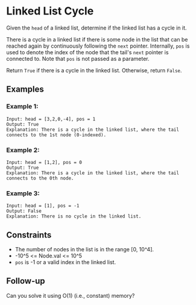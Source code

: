 # Linked List Cycle

Given the `head` of a linked list, determine if the linked list has a cycle in it.

There is a cycle in a linked list if there is some node in the list that can be reached again by continuously following the `next` pointer. Internally, `pos` is used to denote the index of the node that the tail's `next` pointer is connected to. Note that `pos` is not passed as a parameter.

Return `True` if there is a cycle in the linked list. Otherwise, return `False`.

## Examples

### Example 1:
```
Input: head = [3,2,0,-4], pos = 1
Output: True
Explanation: There is a cycle in the linked list, where the tail connects to the 1st node (0-indexed).
```

### Example 2:
```
Input: head = [1,2], pos = 0
Output: True
Explanation: There is a cycle in the linked list, where the tail connects to the 0th node.
```

### Example 3:
```
Input: head = [1], pos = -1
Output: False
Explanation: There is no cycle in the linked list.
```

## Constraints

* The number of nodes in the list is in the range [0, 10^4].
* -10^5 <= Node.val <= 10^5
* `pos` is -1 or a valid index in the linked list.

## Follow-up

Can you solve it using O(1) (i.e., constant) memory?